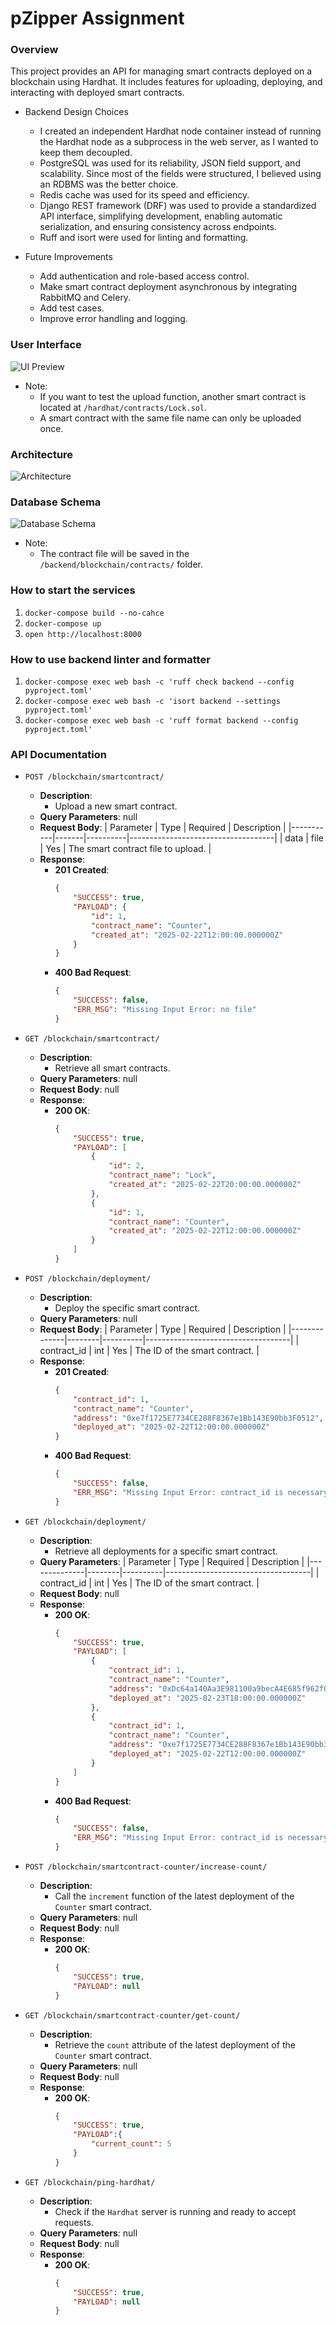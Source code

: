 # pZipper Assignment

### Overview
This project provides an API for managing smart contracts deployed on a blockchain using Hardhat. It includes features for uploading, deploying, and interacting with deployed smart contracts.

* Backend Design Choices
    * I created an independent Hardhat node container instead of running the Hardhat node as a subprocess in the web server, as I wanted to keep them decoupled.
    * PostgreSQL was used for its reliability, JSON field support, and scalability. Since most of the fields were structured, I believed using an RDBMS was the better choice.
    * Redis cache was used for its speed and efficiency.
    * Django REST framework (DRF) was used to provide a standardized API interface, simplifying development, enabling automatic serialization, and ensuring consistency across endpoints.
    * Ruff and isort were used for linting and formatting.
    
* Future Improvements
    * Add authentication and role-based access control.
    * Make smart contract deployment asynchronous by integrating RabbitMQ and Celery.
    * Add test cases.
    * Improve error handling and logging.

### User Interface
![UI Preview](ui.png)
* Note:
    * If you want to test the upload function, another smart contract is located at `/hardhat/contracts/Lock.sol`.
    * A smart contract with the same file name can only be uploaded once.

### Architecture
![Architecture](architecture.png)

### Database Schema
![Database Schema](database_schema.png)
<!-- ```mermaid
erDiagram
    SMARTCONTRACT {
        BIGINT id PK
        VARCHAR(100) contract_file
        TEXT contract_name "UNIQUE"
        JSONB contract_abi
        JSONB contract_bytecode
        TIMEZONETZ created_at
    }

    SMARTCONTRACTDEPLOYMENT {
        BIGINT id PK
        BIGINT smart_contract_id FK
        VARCHAR(42) address "UNIQUE"
        VARCHAR(66) transaction_hash "UNIQUE"
        TIMEZONETZ deployed_at
    }

    SMARTCONTRACT ||--o{ SMARTCONTRACTDEPLOYMENT : "1 to N"
``` -->
* Note:
    * The contract file will be saved in the `/backend/blockchain/contracts/` folder.

### How to start the services
1. `docker-compose build --no-cahce`
2. `docker-compose up`
3. `open http://localhost:8000`

### How to use backend linter and formatter
1. `docker-compose exec web bash -c 'ruff check backend --config pyproject.toml'`
2. `docker-compose exec web bash -c 'isort backend --settings pyproject.toml'`
3. `docker-compose exec web bash -c 'ruff format backend --config pyproject.toml'`

### API Documentation
* `POST /blockchain/smartcontract/`
    * **Description**: 
        * Upload a new smart contract.
    * **Query Parameters**: null  
    * **Request Body**:
        | Parameter | Type  | Required | Description                        |
        |-----------|-------|----------|------------------------------------|
        | data      | file  | Yes      | The smart contract file to upload. |
    * **Response**:
        - **201 Created**:
            ```json
            {
                "SUCCESS": true,
                "PAYLOAD": {
                    "id": 1,
                    "contract_name": "Counter",
                    "created_at": "2025-02-22T12:00:00.000000Z"
                }
            }
            ```
        - **400 Bad Request**:
            ```json
            {
                "SUCCESS": false,
                "ERR_MSG": "Missing Input Error: no file"
            }
            ```

* `GET /blockchain/smartcontract/`
    * **Description**: 
        * Retrieve all smart contracts.
    * **Query Parameters**: null  
    * **Request Body**: null  
    * **Response**:
        - **200 OK**:
            ```json
            {
                "SUCCESS": true,
                "PAYLOAD": [
                    {
                        "id": 2,
                        "contract_name": "Lock",
                        "created_at": "2025-02-22T20:00:00.000000Z"
                    },
                    {
                        "id": 1,
                        "contract_name": "Counter",
                        "created_at": "2025-02-22T12:00:00.000000Z"
                    }
                ]
            }
            ```

* `POST /blockchain/deployment/`
    * **Description**: 
        * Deploy the specific smart contract.
    * **Query Parameters**: null  
    * **Request Body**:
        | Parameter    | Type   | Required | Description                        |
        |--------------|--------|----------|------------------------------------|
        | contract_id  | int    | Yes      | The ID of the smart contract.      |
    * **Response**:
        - **201 Created**:
            ```json
            {
                "contract_id": 1,
                "contract_name": "Counter",
                "address": "0xe7f1725E7734CE288F8367e1Bb143E90bb3F0512",
                "deployed_at": "2025-02-22T12:00:00.000000Z"
            }
            ```
        - **400 Bad Request**:
            ```json
            {
                "SUCCESS": false,
                "ERR_MSG": "Missing Input Error: contract_id is necessary"
            }
            ```

* `GET /blockchain/deployment/`
    * **Description**: 
        * Retrieve all deployments for a specific smart contract.
    * **Query Parameters**:
        | Parameter    | Type   | Required | Description                        |
        |--------------|--------|----------|------------------------------------|
        | contract_id  | int    | Yes      | The ID of the smart contract.      |
    * **Request Body**: null
    * **Response**:
        - **200 OK**:
            ```json
            {
                "SUCCESS": true,
                "PAYLOAD": [
                    {
                        "contract_id": 1,
                        "contract_name": "Counter",
                        "address": "0xDc64a140Aa3E981100a9becA4E685f962f0cF6C9",
                        "deployed_at": "2025-02-23T18:00:00.000000Z"
                    },
                    {
                        "contract_id": 1,
                        "contract_name": "Counter",
                        "address": "0xe7f1725E7734CE288F8367e1Bb143E90bb3F0512",
                        "deployed_at": "2025-02-22T12:00:00.000000Z"
                    }
                ]
            }
            ```
        - **400 Bad Request**:
            ```json
            {
                "SUCCESS": false,
                "ERR_MSG": "Missing Input Error: contract_id is necessary"
            }
            ```

* `POST /blockchain/smartcontract-counter/increase-count/`
    * **Description**: 
        * Call the `increment` function of the latest deployment of the `Counter` smart contract.
    * **Query Parameters**: null  
    * **Request Body**: null  
    * **Response**:
        - **200 OK**:
            ```json
            {
                "SUCCESS": true,
                "PAYLOAD": null
            }
            ```

* `GET /blockchain/smartcontract-counter/get-count/`
    * **Description**: 
        * Retrieve the `count` attribute of the latest deployment of the `Counter` smart contract.
    * **Query Parameters**: null  
    * **Request Body**: null  
    * **Response**:
        - **200 OK**:
            ```json
            {
                "SUCCESS": true,
                "PAYLOAD":{
                    "current_count": 5
                }
            }
            ```

* `GET /blockchain/ping-hardhat/`
    * **Description**: 
        * Check if the `Hardhat` server is running and ready to accept requests.
    * **Query Parameters**: null  
    * **Request Body**: null
    * **Response**:
        - **200 OK**:
            ```json
            {
                "SUCCESS": true,
                "PAYLOAD": null
            }
            ```